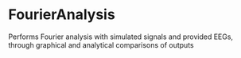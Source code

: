 # FourierAnalysis
Performs  Fourier analysis with simulated signals and provided EEGs, through graphical and analytical comparisons of outputs
